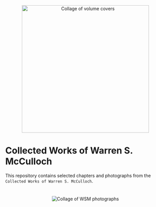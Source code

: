 <div align="center">
<img src="https://github.com/ktmurray1999/warren-s-mcculloch/blob/main/extra/title_collage.png" alt="Collage of volume covers" width="400"></img>
</div>

# Collected Works of Warren S. McCulloch
This repository contains selected chapters and photographs from the `Collected Works of Warren S. McCulloch`.

# 
<div align="center">
<img src="https://github.com/ktmurray1999/warren-s-mcculloch/blob/main/extra/wsm_collage.png" alt="Collage of WSM photographs"></img>
</div>
